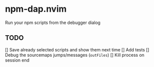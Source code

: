 # npm-dap.nvim
Run your npm scripts from the debugger dialog

## TODO
[] Save already selected scripts and show them next time
[] Add tests
[] Debug the sourcemaps jumps/messages (`outFiles`)
[] Kill process on session end
